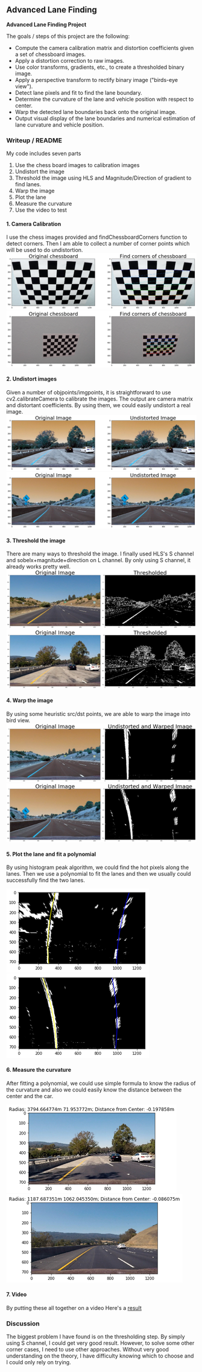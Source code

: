 ## Advanced Lane Finding 

**Advanced Lane Finding Project**

The goals / steps of this project are the following:

* Compute the camera calibration matrix and distortion coefficients given a set of chessboard images.
* Apply a distortion correction to raw images.
* Use color transforms, gradients, etc., to create a thresholded binary image.
* Apply a perspective transform to rectify binary image ("birds-eye view").
* Detect lane pixels and fit to find the lane boundary.
* Determine the curvature of the lane and vehicle position with respect to center.
* Warp the detected lane boundaries back onto the original image.
* Output visual display of the lane boundaries and numerical estimation of lane curvature and vehicle position.

### Writeup / README

My code includes seven parts
1. Use the chess board images to calibration images
2. Undistort the image
3. Threshold the image using HLS and Magnitude/Direction of gradient  to find lanes.
4. Warp the image
5. Plot the lane
6. Measure the curvature
7. Use the video to test

#### 1. Camera Calibration

I use the chess images provided and findChessboardCorners function to detect corners. Then I am able to collect a number of corner points which will be used to do undistortion.
![Example1](https://github.com/baihongjie/selfdrivingcar/blob/master/AdvancedLaneFinding/writeup/chess1.png)
![Example2](https://github.com/baihongjie/selfdrivingcar/blob/master/AdvancedLaneFinding/writeup/chess2.png)

#### 2. Undistort images
Given a number of objpoints/imgpoints, it is straightforward to use cv2.calibrateCamera to calibrate the images. The output are camera matrix and distortant coefficients. By using them, we could easily undistort a real image.
![Example1](https://github.com/baihongjie/selfdrivingcar/blob/master/AdvancedLaneFinding/writeup/undistort1.png)
![Example2](https://github.com/baihongjie/selfdrivingcar/blob/master/AdvancedLaneFinding/writeup/undistort2.png)

#### 3. Threshold the image
There are many ways to threshold the image. I finally used HLS's S channel and sobelx+magnitude+direction on L channel. By only using S channel, it already works pretty well.  
![Example1](https://github.com/baihongjie/selfdrivingcar/blob/master/AdvancedLaneFinding/writeup/threshold1.png)
![Example2](https://github.com/baihongjie/selfdrivingcar/blob/master/AdvancedLaneFinding/writeup/threshold2.png)

#### 4. Warp the image
By using some heuristic src/dst points, we are able to warp the image into bird view. 
![Example1](https://github.com/baihongjie/selfdrivingcar/blob/master/AdvancedLaneFinding/writeup/warp1.png)
![Example2](https://github.com/baihongjie/selfdrivingcar/blob/master/AdvancedLaneFinding/writeup/warp2.png)


#### 5. Plot the lane and fit a polynomial
By using histogram peak algorithm, we could find the hot pixels along the lanes.
Then we use a polynomial to fit the lanes and then we usually could successfully find the two lanes.

![Example1](https://github.com/baihongjie/selfdrivingcar/blob/master/AdvancedLaneFinding/writeup/curve1.png)
![Example2](https://github.com/baihongjie/selfdrivingcar/blob/master/AdvancedLaneFinding/writeup/curve2.png)

#### 6. Measure the curvature
After fitting a polynomial, we could use simple formula to know the radius of the curvature and also we could easily know the distance between the center and the car.

![Example1](https://github.com/baihongjie/selfdrivingcar/blob/master/AdvancedLaneFinding/writeup/radius1.png)
![Example2](https://github.com/baihongjie/selfdrivingcar/blob/master/AdvancedLaneFinding/writeup/radius2.png)


#### 7. Video

By putting these all together on a video
Here's a [result](output.mp4)

### Discussion
The biggest problem I have found is on the thresholding step. By simply using S channel, I could get very good result. However, to solve some other corner cases, I need to use other approaches. Without very good understanding on the theory, I have difficulty knowing which to choose and I could only rely on trying.
